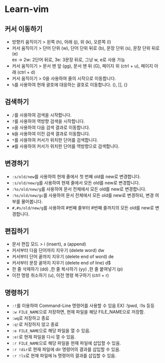 # Learn-vim

## 커서 이동하기

- 방향키 움직이기 > 왼쪽 (h), 아래 (j), 위 (k), 오른쪽 (l)
- 커서 움직이기 > 단어 단위 (w), 단어 단위 뒤로 (b), 문장 단위 (s), 문장 단위 뒤로 (e)  
   ex -> 2w: 2단어 뒤로, 3e: 3문장 뒤로, 그냥 w, e로 사용 가능
- 커서 움직이기 > 문서 맨 앞 (gg), 문서 맨 뒤 (G), 페이지 위 (ctrl + u), 페이지 아래 (ctrl + d)
- 커서 움직이기 > 0을 사용하여 줄의 시작으로 이동합니다.
- `%`를 사용하여 현재 괄호에 대응하는 괄호로 이동합니다. (), [], {}

## 검색하기

- `/`를 사용하여 검색을 시작합니다.
- `?`를 사용하여 역방향 검색을 시작합니다.
- `n`을 사용하여 다음 검색 결과로 이동합니다.
- `N`을 사용하여 이전 검색 결과로 이동합니다.
- `*`를 사용하여 커서가 위치한 단어를 검색합니다.
- `#`를 사용하여 커서가 위치한 단어를 역방향으로 검색합니다.

## 변경하기

- `:s/old/new`를 사용하여 현재 줄에서 첫 번째 old를 new로 변경합니다.
- `:s/old/new/g`를 사용하여 현재 줄에서 모든 old를 new로 변경합니다.
- `:%s/old/new/g`를 사용하여 문서 전체에서 모든 old를 new로 변경합니다.
- `:%s/old/new/gc`를 사용하여 문서 전체에서 모든 old를 new로 변경하되, 변경 여부를 물어봅니다.
- `#,#s/old/new/g`를 사용하여 #번째 줄부터 #번째 줄까지의 모든 old를 new로 변경합니다.

## 편집하기

- 문서 편집 모드 > i (insert), a (append)
- 커서부터 다음 단어까지 지우기 (delete word) dw
- 커서부터 단어 끝까지 지우기 (delete end of word) de
- 커서부터 문장 끝까지 지우기 (delete end of line) d$
- 한 줄 삭제하기 (dd) ,한 줄 복사하기 (yy) ,한 줄 붙여넣기 (p)
- 이전 명령 취소하기 (u), 이전 명령 복구하기 (ctrl + r)

## 명령하기

- `:!`를 이용하여 Command-Line 명령어를 사용할 수 있음 EX) :!pwd, :!ls 등등
- `:w FILE_NAME`으로 저장하면, 현재 파일을 해당 FILE_NAME으로 저장함.
- `:wq`로 저장하고 종료
- `:q!`로 저장하지 않고 종료
- `:e FILE_NAME`으로 해당 파일을 열 수 있음.
- `:e!`로 현재 파일을 다시 열 수 있음.
- `:r FILE_NAME`으로 해당 파일을 현재 파일에 삽입할 수 있음.
- `:r !dir`로 현재 파일에 dir 명령어의 결과를 삽입할 수 있음.
- `:r !ls`로 현재 파일에 ls 명령어의 결과를 삽입할 수 있음.
